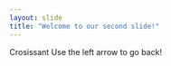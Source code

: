 ```yaml
---
layout: slide
title: "Welcome to our second slide!"
---
```

Crosissant
Use the left arrow to go back!
